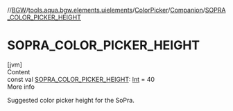 //[BGW](../../../../index.md)/[tools.aqua.bgw.elements.uielements](../../index.md)/[ColorPicker](../index.md)/[Companion](index.md)/[SOPRA_COLOR_PICKER_HEIGHT](-s-o-p-r-a_-c-o-l-o-r_-p-i-c-k-e-r_-h-e-i-g-h-t.md)



# SOPRA_COLOR_PICKER_HEIGHT  
[jvm]  
Content  
const val [SOPRA_COLOR_PICKER_HEIGHT](-s-o-p-r-a_-c-o-l-o-r_-p-i-c-k-e-r_-h-e-i-g-h-t.md): [Int](https://kotlinlang.org/api/latest/jvm/stdlib/kotlin/-int/index.html) = 40  
More info  


Suggested color picker height for the SoPra.

  



